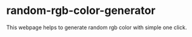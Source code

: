 # random-rgb-color-generator
This webpage helps to generate random rgb color with simple one click.
